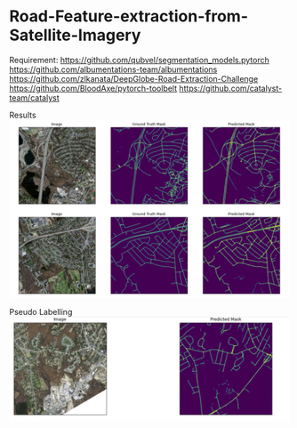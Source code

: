 # Road-Feature-extraction-from-Satellite-Imagery

Requirement: 
https://github.com/qubvel/segmentation_models.pytorch
https://github.com/albumentations-team/albumentations
https://github.com/zlkanata/DeepGlobe-Road-Extraction-Challenge
https://github.com/BloodAxe/pytorch-toolbelt
https://github.com/catalyst-team/catalyst

Results
![Alt text](Output.PNG?raw=true "Inference")

Pseudo Labelling
![Alt text](PseudoLabelled.PNG?raw=true "Inference")
